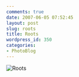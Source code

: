 ```yaml
---
comments: true
date: 2007-06-05 07:52:45
layout: post
slug: roots
title: Roots
wordpress_id: 350
categories:
- PhotoBlog
---
```


![Roots](http://ryanfitzer.com/main/wp-content/uploads/2007/05/tree-roots.jpg)
